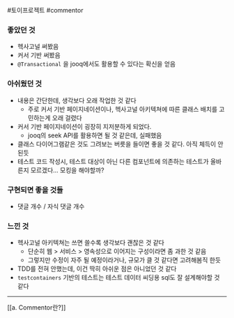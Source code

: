 #토이프로젝트 #commentor 

### 좋았던 것
- 헥사고널 써봤음
- 커서 기반 써봤음
- `@Transactional` 을 jooq에서도 활용할 수 있다는 확신을 얻음

### 아쉬웠던 것
- 내용은 간단한데, 생각보다 오래 작업한 것 같다
	- 주로 커서 기반 페이지네이션이나, 헥사고널 아키텍쳐에 따른 클래스 배치를 고민하는게 오래 걸렸다
- 커서 기반 페이지네이션이 굉장히 지저분하게 되었다.
	- jooq의 seek API를 활용하면 될 것 같은데, 실패했음
- 클래스 다이어그램같은 것도 그려보는 버릇을 들이면 좋을 것 같다. 아직 체득이 안된듯
- 테스트 코드 작성시, 테스트 대상이 아닌 다른 컴포넌트에 의존하는 테스트가 올바른지 모르겠다... 모킹을 해야할까?

### 구현되면 좋을 것들
- 댓글 개수 / 자식 댓글 개수

### 느낀 것
- 헥사고널 아키텍쳐는 쓰면 쓸수록 생각보다 괜찮은 것 같다
	- 단순히 웹 > 서비스 > 영속성으로 이어지는 구성이라면 좀 과한 것 같음
	- 그렇지만 수정이 자주 될 예정이라거나, 규모가 클 것 같다면 고려해봄직 한듯
- TDD를 전혀 안했는데, 이건 딱히 아쉬운 점은 아니었던 것 같다
- `testcontainers` 기반의 테스트는 테스트 데이터 씨딩용 sql도 잘 설계해야할 것 같다
---
[[a. Commentor란?]]